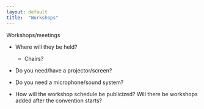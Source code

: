 ```yaml
---
layout: default
title:  "Workshops"
---
```


Workshops/meetings

* Where will they be held?

    * Chairs?

* Do you need/have a projector/screen?

* Do you need a microphone/sound system?

* How will the workshop schedule be publicized? Will there be workshops added after the convention starts?
